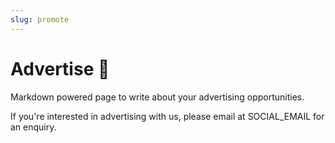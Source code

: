 ```yaml
---
slug: promote
---
```


# Advertise 📢

Markdown powered page to write about your advertising opportunities.


If you're interested in advertising with us, please email at SOCIAL_EMAIL for an enquiry.